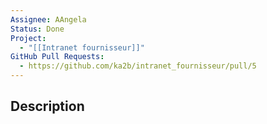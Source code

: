 ```yaml
---
Assignee: AAngela
Status: Done
Project:
  - "[[Intranet fournisseur]]"
GitHub Pull Requests:
  - https://github.com/ka2b/intranet_fournisseur/pull/5
---
```

## Description